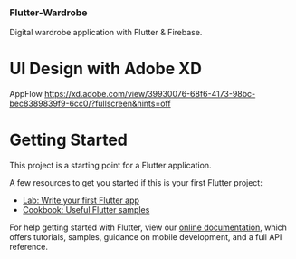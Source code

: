 ### Flutter-Wardrobe

Digital wardrobe application with Flutter & Firebase.

# UI Design with Adobe XD
AppFlow https://xd.adobe.com/view/39930076-68f6-4173-98bc-bec8389839f9-6cc0/?fullscreen&hints=off

# Getting Started

This project is a starting point for a Flutter application.

A few resources to get you started if this is your first Flutter project:

- [Lab: Write your first Flutter app](https://flutter.dev/docs/get-started/codelab)
- [Cookbook: Useful Flutter samples](https://flutter.dev/docs/cookbook)

For help getting started with Flutter, view our
[online documentation](https://flutter.dev/docs), which offers tutorials,
samples, guidance on mobile development, and a full API reference.
